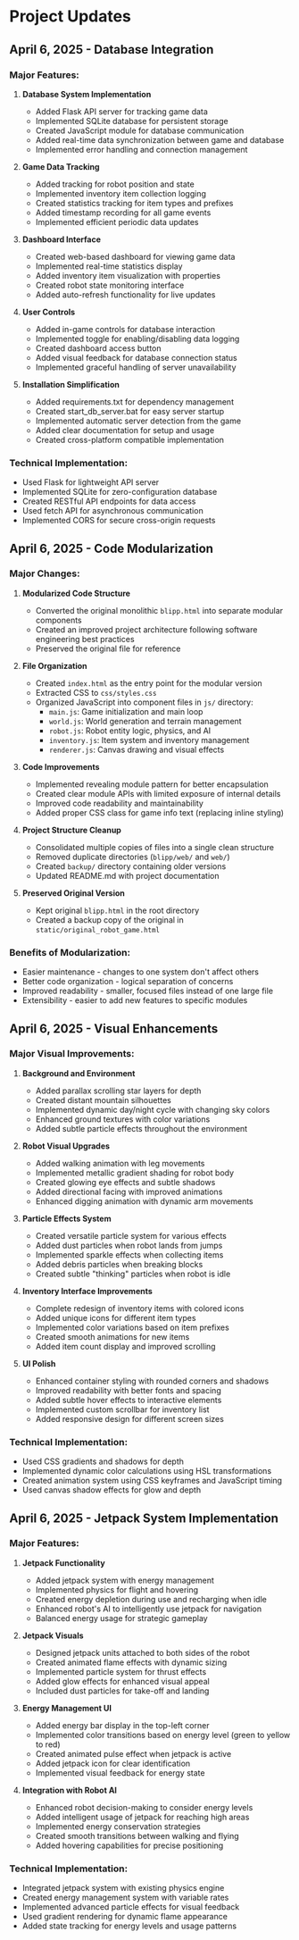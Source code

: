 # Project Updates

## April 6, 2025 - Database Integration

### Major Features:

1. **Database System Implementation**
   - Added Flask API server for tracking game data
   - Implemented SQLite database for persistent storage
   - Created JavaScript module for database communication
   - Added real-time data synchronization between game and database
   - Implemented error handling and connection management

2. **Game Data Tracking**
   - Added tracking for robot position and state
   - Implemented inventory item collection logging
   - Created statistics tracking for item types and prefixes
   - Added timestamp recording for all game events
   - Implemented efficient periodic data updates

3. **Dashboard Interface**
   - Created web-based dashboard for viewing game data
   - Implemented real-time statistics display
   - Added inventory item visualization with properties
   - Created robot state monitoring interface
   - Added auto-refresh functionality for live updates

4. **User Controls**
   - Added in-game controls for database interaction
   - Implemented toggle for enabling/disabling data logging
   - Created dashboard access button
   - Added visual feedback for database connection status
   - Implemented graceful handling of server unavailability

5. **Installation Simplification**
   - Added requirements.txt for dependency management
   - Created start_db_server.bat for easy server startup
   - Implemented automatic server detection from the game
   - Added clear documentation for setup and usage
   - Created cross-platform compatible implementation

### Technical Implementation:
- Used Flask for lightweight API server
- Implemented SQLite for zero-configuration database
- Created RESTful API endpoints for data access
- Used fetch API for asynchronous communication
- Implemented CORS for secure cross-origin requests

## April 6, 2025 - Code Modularization

### Major Changes:
1. **Modularized Code Structure**
   - Converted the original monolithic `blipp.html` into separate modular components
   - Created an improved project architecture following software engineering best practices
   - Preserved the original file for reference

2. **File Organization**
   - Created `index.html` as the entry point for the modular version
   - Extracted CSS to `css/styles.css`
   - Organized JavaScript into component files in `js/` directory:
     - `main.js`: Game initialization and main loop
     - `world.js`: World generation and terrain management
     - `robot.js`: Robot entity logic, physics, and AI
     - `inventory.js`: Item system and inventory management
     - `renderer.js`: Canvas drawing and visual effects

3. **Code Improvements**
   - Implemented revealing module pattern for better encapsulation
   - Created clear module APIs with limited exposure of internal details
   - Improved code readability and maintainability
   - Added proper CSS class for game info text (replacing inline styling)

4. **Project Structure Cleanup**
   - Consolidated multiple copies of files into a single clean structure
   - Removed duplicate directories (`blipp/web/` and `web/`)
   - Created `backup/` directory containing older versions
   - Updated README.md with project documentation

5. **Preserved Original Version**
   - Kept original `blipp.html` in the root directory
   - Created a backup copy of the original in `static/original_robot_game.html`

### Benefits of Modularization:
- Easier maintenance - changes to one system don't affect others
- Better code organization - logical separation of concerns
- Improved readability - smaller, focused files instead of one large file
- Extensibility - easier to add new features to specific modules

## April 6, 2025 - Visual Enhancements

### Major Visual Improvements:

1. **Background and Environment**
   - Added parallax scrolling star layers for depth
   - Created distant mountain silhouettes
   - Implemented dynamic day/night cycle with changing sky colors
   - Enhanced ground textures with color variations
   - Added subtle particle effects throughout the environment

2. **Robot Visual Upgrades**
   - Added walking animation with leg movements
   - Implemented metallic gradient shading for robot body
   - Created glowing eye effects and subtle shadows
   - Added directional facing with improved animations
   - Enhanced digging animation with dynamic arm movements

3. **Particle Effects System**
   - Created versatile particle system for various effects
   - Added dust particles when robot lands from jumps
   - Implemented sparkle effects when collecting items
   - Added debris particles when breaking blocks
   - Created subtle "thinking" particles when robot is idle

4. **Inventory Interface Improvements**
   - Complete redesign of inventory items with colored icons
   - Added unique icons for different item types
   - Implemented color variations based on item prefixes
   - Created smooth animations for new items
   - Added item count display and improved scrolling

5. **UI Polish**
   - Enhanced container styling with rounded corners and shadows
   - Improved readability with better fonts and spacing
   - Added subtle hover effects to interactive elements
   - Implemented custom scrollbar for inventory list
   - Added responsive design for different screen sizes

### Technical Implementation:
- Used CSS gradients and shadows for depth
- Implemented dynamic color calculations using HSL transformations
- Created animation system using CSS keyframes and JavaScript timing
- Used canvas shadow effects for glow and depth

## April 6, 2025 - Jetpack System Implementation

### Major Features:

1. **Jetpack Functionality**
   - Added jetpack system with energy management
   - Implemented physics for flight and hovering
   - Created energy depletion during use and recharging when idle
   - Enhanced robot's AI to intelligently use jetpack for navigation
   - Balanced energy usage for strategic gameplay

2. **Jetpack Visuals**
   - Designed jetpack units attached to both sides of the robot
   - Created animated flame effects with dynamic sizing
   - Implemented particle system for thrust effects
   - Added glow effects for enhanced visual appeal
   - Included dust particles for take-off and landing

3. **Energy Management UI**
   - Added energy bar display in the top-left corner
   - Implemented color transitions based on energy level (green to yellow to red)
   - Created animated pulse effect when jetpack is active
   - Added jetpack icon for clear identification
   - Implemented visual feedback for energy state

4. **Integration with Robot AI**
   - Enhanced robot decision-making to consider energy levels
   - Added intelligent usage of jetpack for reaching high areas
   - Implemented energy conservation strategies
   - Created smooth transitions between walking and flying
   - Added hovering capabilities for precise positioning

### Technical Implementation:
- Integrated jetpack system with existing physics engine
- Created energy management system with variable rates
- Implemented advanced particle effects for visual feedback
- Used gradient rendering for dynamic flame appearance
- Added state tracking for energy levels and usage patterns
